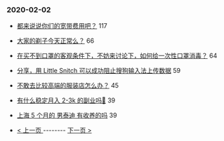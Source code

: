 ### 2020-02-02 
- [都来说说你们的宽带费用吧？](https://www.v2ex.com/t/641472) 117
- [大家的剃子今天正常么？](https://www.v2ex.com/t/641623) 66
- [在买不到口罩的客观条件下，不妨来讨论下，如何给一次性口罩消毒？](https://www.v2ex.com/t/641584) 64
- [分享，用 Little Snitch 可以成功阻止搜狗输入法上传数据](https://www.v2ex.com/t/641541) 59
- [不敢去比较高端的服装店怎么办？](https://www.v2ex.com/t/641552) 45
- [有什么稳定月入 2-3k 的副业吗🤔️](https://www.v2ex.com/t/641579) 39
- [上海 5 个月的 男泰迪 有收养的吗](https://www.v2ex.com/t/641474) 39 

- [ < 上一页 ](https://github.com/able8/v2ex-hot-record/blob/master/2020-02-01.md) -------- [ 下一页 > ](https://github.com/able8/v2ex-hot-record/blob/master/2020-02-03.md)